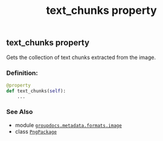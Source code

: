 ﻿---
title: text_chunks property
second_title: GroupDocs.Metadata for Python via .NET API References
description: 
type: docs
url: /python-net/groupdocs.metadata.formats.image/pngpackage/text_chunks/
is_root: false
weight: 140
---

## text_chunks property


Gets the collection of text chunks extracted from the image.
### Definition:
```python
@property
def text_chunks(self):
    ...
```

### See Also
* module [`groupdocs.metadata.formats.image`](../../)
* class [`PngPackage`](/metadata/python-net/groupdocs.metadata.formats.image/pngpackage)
